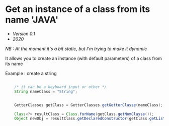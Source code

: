 # Get an instance of a class from its name 'JAVA'

- *Version 0.1*
- *2020*

*NB : At the moment it's a bit static, but I'm trying to make it dynamic*

It allows you to create an instance (with default parameters) of a class from its name

Example : create a string

```java

    /* it can be a keyboard input or other */
    String nameClass = "String";


    GetterClasses getClass = GetterClasses.getGetterClasse(nameClass);

    Class<?> resultClass = Class.forName(getClass.getNomClasse());
    Object newObj = resultClass.getDeclaredConstructor(getClass.getListe()).newInstance(getClass.getParam());

```